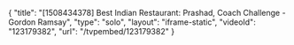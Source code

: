 {
    "title": "[1508434378] Best Indian Restaurant: Prashad, Coach Challenge - Gordon Ramsay",
    "type": "solo",
    "layout": "iframe-static",
    "videoId": "123179382",
    "url": "\/tvpembed\/123179382"
}